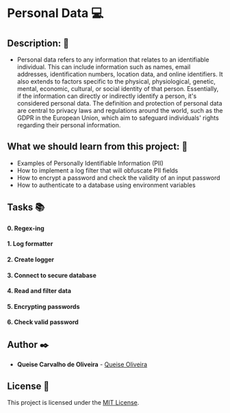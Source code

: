 # **Personal Data** :computer:

## **Description:** :speech_balloon:

* Personal data refers to any information that relates to an identifiable individual. This can include information such as names, email addresses, identification numbers, location data, and online identifiers. It also extends to factors specific to the physical, physiological, genetic, mental, economic, cultural, or social identity of that person. Essentially, if the information can directly or indirectly identify a person, it's considered personal data. The definition and protection of personal data are central to privacy laws and regulations around the world, such as the GDPR in the European Union, which aim to safeguard individuals' rights regarding their personal information.

## **What we should learn from this project:** :bookmark_tabs:

* Examples of Personally Identifiable Information (PII)
* How to implement a log filter that will obfuscate PII fields
* How to encrypt a password and check the validity of an input password
* How to authenticate to a database using environment variables

## **Tasks** :books:

#### **0. Regex-ing**

#### **1. Log formatter**

#### **2. Create logger**

#### **3. Connect to secure database**

#### **4. Read and filter data**

#### **5. Encrypting passwords**

#### **6. Check valid password**


## **Author** :black_nib:

* **Queise Carvalho de Oliveira** - [Queise Oliveira](https://github.com/Qcarvalhooliveira)


## License :page_with_curl:
This project is licensed under the [MIT License](https://opensource.org/license/mit/).